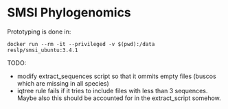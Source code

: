 # SMSI Phylogenomics

Prototyping is done in:

```
docker run --rm -it --privileged -v $(pwd):/data reslp/smsi_ubuntu:3.4.1
```

TODO:
- modify extract_sequences script so that it ommits empty files (buscos which are missing in all species)
- iqtree rule fails if it tries to include files with less than 3 sequences. Maybe also this should be accounted for in the extract_script somehow.